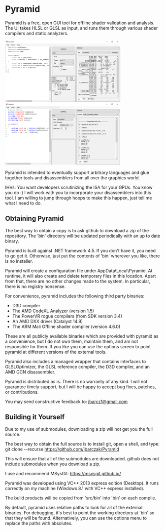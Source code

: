 # Pyramid

Pyramid is a free, open GUI tool for offline shader validation and analysis. The UI takes HLSL or GLSL as input, and runs them through various shader
compilers and static analyzers.

[![AMD GCN from HLSL](doc/ui-hlsl-amddxx-thumb.png)](doc/ui-hlsl-amddxx.png)
[![PowerVR disassembly from GLSL](doc/ui-glsl-powervr-thumb.png)](doc/ui-glsl-powervr.png)

Pyramid is intended to eventually support arbitrary languages and glue together tools and disassemblers from all over
the graphics world.
 
IHVs:  You want developers scrutinizing the ISA for your GPUs.  You know you do :) I will work with you to incorporate your disassemblers into this tool.  I am willing to jump through hoops to make this happen, just tell me what I need to do.


## Obtaining Pyramid

The best way to obtain a copy is to ask github to download a zip of the repository.  The 'bin' directory will be updated periodically with an up to date binary.  

Pyramid is built against .NET framework 4.5.  If you don't have it, you need to go get it.  Otherwise, just put the contents of 'bin' wherever you like, there is no installer.

Pyramid will create a configuration file under AppData\Local\Pyramid.  At runtime, it will also create and delete temporary files in this location.  Apart from that, there are no other changes made to the system.  In particular, there is no registry nonsense.

For convenience, pyramid includes the following third party binaries:
 - D3D compiler
 - The AMD CodeXL Analyzer (version 1.5)
 - The PowerVR rogue compilers (from SDK version 3.4)
 - An AMD DXX driver (Catalyst 14.9)
 - The ARM Mali Offline shader compiler (version 4.6.0)

These are all publicly available binaries which are provided with pyramid as a convenience, but I do not own them, maintain them, and am not responsible for them.  If you like you can use the options screen to point pyramid at different versions of the external tools.

Pyramid also includes a managed wrapper that contains interfaces to GLSLOptimizer, the GLSL reference compiler, the D3D compiler, and an AMD GCN disassembler.


Pyramid is distributed as is. There is no warranty of any kind. I will not guarantee timely support, but I will be happy to accept bug fixes, patches, or contributions.

You may send constructive feedback to:  jbarcz1@gmail.com



## Building it Yourself

Due to my use of submodules, downloading a zip will not get you the full source.

The best way to obtain the full source is to install git, open a shell, and type:  
    git clone --recurse https://github.com/jbarczak/Pyramid

This will ensure that all of the submodules are downloaded.  github does not include submodules when you download a zip.

I use and recommend MSysGit:  https://msysgit.github.io/

Pyramid was developed using VC++ 2013 express edition (Desktop).  It runs correctly on my machine (Windows 8.1 with VC++ express installed).  

The build products will be copied from 'src/bin' into 'bin' on each compile.  

By default, pyramid uses relative paths to look for all of the external binaries.  For debugging, it's best to point the working directory at 'bin' so that they will be found.  Alternatively, you can use the options menu to replace the paths with absolutes.

